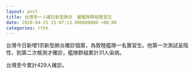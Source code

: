```yaml
---
layout: post
title: 台灣多一人確診新型肺炎　屬艦隊群組實習生
date: 2020-04-25 15:07:13.000000000 +08:00
categories: rthk
---
```


台灣今日新增1宗新型肺炎確診個案，為敦睦艦隊一名實習生。他第一次測試呈陰性，到第二次檢測才確診，艦隊群組累計31人染病。

台灣至今累計429人確診。
